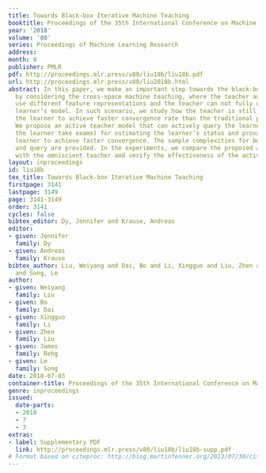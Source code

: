 ```yaml
---
title: Towards Black-box Iterative Machine Teaching
booktitle: Proceedings of the 35th International Conference on Machine Learning
year: '2018'
volume: '80'
series: Proceedings of Machine Learning Research
address: 
month: 0
publisher: PMLR
pdf: http://proceedings.mlr.press/v80/liu18b/liu18b.pdf
url: http://proceedings.mlr.press/v80/liu2018b.html
abstract: In this paper, we make an important step towards the black-box machine teaching
  by considering the cross-space machine teaching, where the teacher and the learner
  use different feature representations and the teacher can not fully observe the
  learner’s model. In such scenario, we study how the teacher is still able to teach
  the learner to achieve faster convergence rate than the traditional passive learning.
  We propose an active teacher model that can actively query the learner (i.e., make
  the learner take exams) for estimating the learner’s status and provably guide the
  learner to achieve faster convergence. The sample complexities for both teaching
  and query are provided. In the experiments, we compare the proposed active teacher
  with the omniscient teacher and verify the effectiveness of the active teacher model.
layout: inproceedings
id: liu18b
tex_title: Towards Black-box Iterative Machine Teaching
firstpage: 3141
lastpage: 3149
page: 3141-3149
order: 3141
cycles: false
bibtex_editor: Dy, Jennifer and Krause, Andreas
editor:
- given: Jennifer
  family: Dy
- given: Andreas
  family: Krause
bibtex_author: Liu, Weiyang and Dai, Bo and Li, Xingguo and Liu, Zhen and Rehg, James
  and Song, Le
author:
- given: Weiyang
  family: Liu
- given: Bo
  family: Dai
- given: Xingguo
  family: Li
- given: Zhen
  family: Liu
- given: James
  family: Rehg
- given: Le
  family: Song
date: 2018-07-03
container-title: Proceedings of the 35th International Conference on Machine Learning
genre: inproceedings
issued:
  date-parts:
  - 2018
  - 7
  - 3
extras:
- label: Supplementary PDF
  link: http://proceedings.mlr.press/v80/liu18b/liu18b-supp.pdf
# Format based on citeproc: http://blog.martinfenner.org/2013/07/30/citeproc-yaml-for-bibliographies/
---
```


